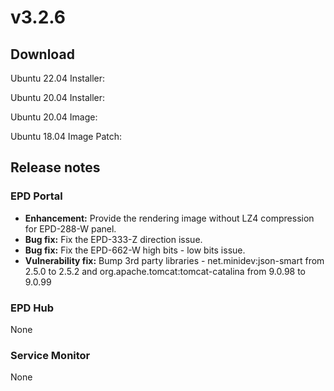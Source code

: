 # v3.2.6

## Download

Ubuntu 22.04 Installer:&#x20;

Ubuntu 20.04 Installer:&#x20;

Ubuntu 20.04 Image:&#x20;

Ubuntu 18.04 Image Patch:&#x20;

## Release notes

### EPD Portal

* **Enhancement:** Provide the rendering image without LZ4 compression for EPD-288-W panel.
* **Bug fix:** Fix the EPD-333-Z direction issue.
* **Bug fix:** Fix the EPD-662-W high bits - low bits issue.
* **Vulnerability fix:** Bump 3rd party libraries - net.minidev:json-smart from 2.5.0 to 2.5.2 and org.apache.tomcat:tomcat-catalina from 9.0.98 to 9.0.99

### EPD Hub

None

### Service Monitor

None
